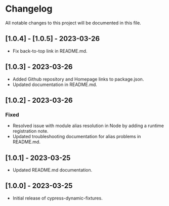 # Changelog

All notable changes to this project will be documented in this file.

## [1.0.4] - [1.0.5] - 2023-03-26
- Fix back-to-top link in README.md.

## [1.0.3] - 2023-03-26
- Added Github repository and Homepage links to package.json.
- Updated documentation in README.md.

## [1.0.2] - 2023-03-26
### Fixed
- Resolved issue with module alias resolution in Node by adding a runtime registration note.
- Updated troubleshooting documentation for alias problems in README.md.

## [1.0.1] - 2023-03-25
- Updated README.md documentation.

## [1.0.0] - 2023-03-25
- Initial release of cypress-dynamic-fixtures.

